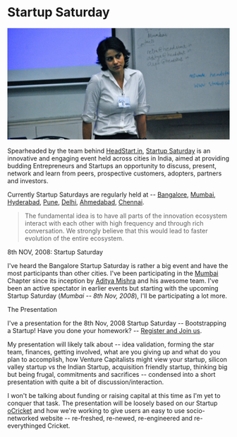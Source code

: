 # Startup Saturday

<img class="medium" src="/static/2008/gul-panag-startup-saturday.jpg" alt="Gul Panag at Startup Saturday" loading="lazy">

Spearheaded by the team behind <a href="http://headstart.in/">HeadStart.in</a>, <a href="http://startupsaturday.in/">Startup Saturday</a> is an innovative and engaging event held across cities in India, aimed at providing budding Entrepreneurs and Startups an opportunity to discuss, present, network and learn from peers, prospective customers, adopters, partners and investors.

Currently Startup Saturdays are regularly held at -- <a href="http://bangalore.startupsaturday.in/">Bangalore</a>, <a href="http://mumbai.startupsaturday.in/">Mumbai</a>, <a href="http://hyderabad.startupsaturday.in/">Hyderabad</a>, <a href="http://pune.startupsaturday.in/">Pune</a>, <a href="http://delhi.startupsaturday.in/">Delhi</a>, <a href="http://ahmedabad.startupsaturday.in/">Ahmedabad</a>, <a href="http://chennai.startupsaturday.in/">Chennai</a>.

> The fundamental idea is to have all parts of the innovation ecosystem interact with each other with high frequency and through rich conversation. We strongly believe that this would lead to faster evolution of the entire ecosystem.

8th NOV, 2008: Startup Saturday

I've heard the Bangalore Startup Saturday is rather a big event and have the most participants than other cities. I've been participating in the <a href="http://mumbai.startupsaturday.in/">Mumbai</a> Chapter since its inception by <a href="http://twitter.com/adityamishra">Aditya Mishra</a> and his awesome team. I've been an active spectator in earlier events but starting with the upcoming Startup Saturday (<em>Mumbai -- 8th Nov, 2008</em>), I'll be participating a lot more.

The Presentation

I've a presentation for the 8th Nov, 2008 Startup Saturday -- Bootstrapping a Startup! Have you done your homework? -- <a href="http://mumbai.startupsaturday.in/">Register and Join us</a>.

My presentation will likely talk about -- idea validation, forming the star team, finances, getting involved, what are you giving up and what do you plan to accomplish, how Venture Capitalists might view your startup, silicon valley startup vs the Indian Startup, acquisition friendly startup, thinking big but being frugal, commitments and sacrifices -- condensed into a short presentation with quite a bit of discussion/interaction.

I won't be talking about funding or raising capital at this time as I'm yet to conquer that task. The presentation will be loosely based on our Startup <a href="http://ocricket.com/">oCricket</a> and how we're working to give users an easy to use socio-networked website -- re-freshed, re-newed, re-engineered and re-everythinged Cricket.
